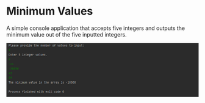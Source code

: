 # Minimum Values

A simple console application that accepts five integers and outputs the minimum value out of the five inputted integers.

![Screentshot 1](https://github.com/bwilliams4428/Java/blob/main/Minimum%20Values/img/1.PNG)
